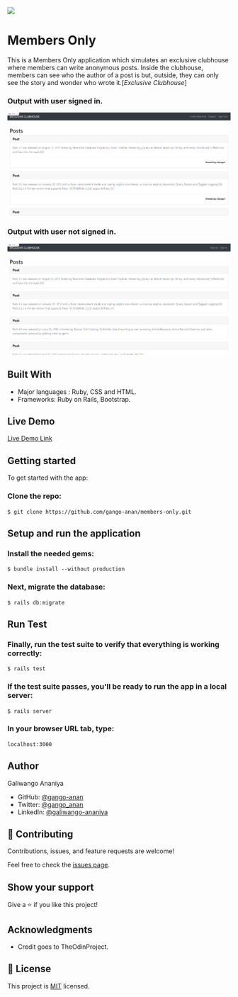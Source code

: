 ![](https://img.shields.io/badge/Microverse-blueviolet)

# Members Only
This is a Members Only application which simulates an exclusive clubhouse where members can write anonymous posts. Inside the clubhouse, members can see who the author of a post is but, outside, they can only see the story and wonder who wrote it.[*Exclusive Clubhouse*]

### Output with user signed in.
![User Signed In](./app/assets/images/signedin.png)

### Output with user not signed in.
![User Signed Out](./app/assets/images/signedout.png)

## Built With

- Major languages : Ruby, CSS and HTML.
- Frameworks: Ruby on Rails, Bootstrap.

## Live Demo

[Live Demo Link](https://galiwango-members-only.herokuapp.com/)


## Getting started
To get started with the app:

### Clone the repo: 
```
$ git clone https://github.com/gango-anan/members-only.git

```

## Setup and run the application
### Install the needed gems:
```
$ bundle install --without production
```
### Next, migrate the database:
```
$ rails db:migrate
```
## Run Test
### Finally, run the test suite to verify that everything is working correctly:
```
$ rails test
```
### If the test suite passes, you'll be ready to run the app in a local server:
```
$ rails server
```
### In your browser URL tab, type:
```
localhost:3000
```

## Author

Galiwango Ananiya

- GitHub: [@gango-anan](https://github.com/gango-anan) 
- Twitter: [@gango_anan](https://twitter.com/gango_anan) 
- LinkedIn: [@galiwango-ananiya](https://www.linkedin.com/in/galiwango-ananiya-0800821b4/) 

## 🤝 Contributing

Contributions, issues, and feature requests are welcome!

Feel free to check the [issues page](https://github.com/gango-anan/members-only/issues).

## Show your support

Give a ⭐️ if you like this project!

## Acknowledgments

- Credit goes to TheOdinProject.


## 📝 License

This project is [MIT](https://github.com/gango-anan/members-only/blob/posts-users/LICENSE) licensed.
